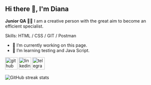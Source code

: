 ## Hi there 👋, I'm Diana
**Junior QA 👩‍💻**
I am a creative person with the great aim to become an efficient specialist.

Skills:  HTML / CSS / GIT / Postman 

- 🔭 I’m currently working on this page. 
- 🌱 I’m learning testing and Java Script.


[<img src='https://cdn.jsdelivr.net/npm/simple-icons@3.0.1/icons/github.svg' alt='github' height='40'>](https://github.com/dziyanachashuika)  [<img src='https://cdn.jsdelivr.net/npm/simple-icons@3.0.1/icons/linkedin.svg' alt='linkedin' height='40'>](https://www.linkedin.com/in/https://www.linkedin.com/in/diana-cheshuyko-aa12b7311//)  [<img src='https://cdn.jsdelivr.net/npm/simple-icons@3.0.1/icons/telegram.svg' alt='telegram' height='40'>](https://t.me/devanky)  

![GitHub streak stats](https://streak-stats.demolab.com/?user=dziyanachashuika)  



